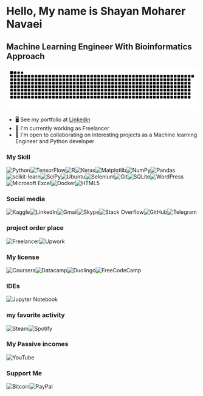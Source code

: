 Hello, My name is Shayan Moharer Navaei
===============================

Machine Learning Engineer With Bioinformatics Approach
-----------------------------
<img src="https://raw.githubusercontent.com/imrrobat/imrrobat/d1b244e170d2b75fdda3efd499eaaf163f7a617c/images/github-contribution-grid-snake.svg" alt="just for fun :D">


*   🖥️  See my portfolio at [Linkedin](https://www.linkedin.com/in/shayan-moharer-navaei-a04400211/)
*   🚀  I'm currently working as Freelancer
*   🤝  I'm open to collaborating on interesting projects as a Machine learning Engineer and Python developer

                 
                 

  ### My Skill
  
  ![Python](https://img.shields.io/badge/python-3670A0?style=for-the-badge&logo=python&logoColor=ffdd54)![TensorFlow](https://img.shields.io/badge/TensorFlow-%23FF6F00.svg?style=for-the-badge&logo=TensorFlow&logoColor=white)![R](https://img.shields.io/badge/r-%23276DC3.svg?style=for-the-badge&logo=r&logoColor=white)![Keras](https://img.shields.io/badge/Keras-%23D00000.svg?style=for-the-badge&logo=Keras&logoColor=white)![Matplotlib](https://img.shields.io/badge/Matplotlib-%23ffffff.svg?style=for-the-badge&logo=Matplotlib&logoColor=black)![NumPy](https://img.shields.io/badge/numpy-%23013243.svg?style=for-the-badge&logo=numpy&logoColor=white)![Pandas](https://img.shields.io/badge/pandas-%23150458.svg?style=for-the-badge&logo=pandas&logoColor=white)![scikit-learn](https://img.shields.io/badge/scikit--learn-%23F7931E.svg?style=for-the-badge&logo=scikit-learn&logoColor=white)![SciPy](https://img.shields.io/badge/SciPy-%230C55A5.svg?style=for-the-badge&logo=scipy&logoColor=%white)![Ubuntu](https://img.shields.io/badge/Ubuntu-E95420?style=for-the-badge&logo=ubuntu&logoColor=white)![Selenium](https://img.shields.io/badge/-selenium-%43B02A?style=for-the-badge&logo=selenium&logoColor=white)![Git](https://img.shields.io/badge/git-%23F05033.svg?style=for-the-badge&logo=git&logoColor=white)![SQLite](https://img.shields.io/badge/sqlite-%2307405e.svg?style=for-the-badge&logo=sqlite&logoColor=white)![WordPress](https://img.shields.io/badge/WordPress-%23117AC9.svg?style=for-the-badge&logo=WordPress&logoColor=white)![Microsoft Excel](https://img.shields.io/badge/Microsoft_Excel-217346?style=for-the-badge&logo=microsoft-excel&logoColor=white)![Docker](https://img.shields.io/badge/docker-%230db7ed.svg?style=for-the-badge&logo=docker&logoColor=white)![HTML5](https://img.shields.io/badge/html5-%23E34F26.svg?style=for-the-badge&logo=html5&logoColor=white)
  
 ### Social media
  ![Kaggle](https://img.shields.io/badge/Kaggle-035a7d?style=for-the-badge&logo=kaggle&logoColor=white)![LinkedIn](https://img.shields.io/badge/linkedin-%230077B5.svg?style=for-the-badge&logo=linkedin&logoColor=white)![Gmail](https://img.shields.io/badge/Gmail-D14836?style=for-the-badge&logo=gmail&logoColor=white)![Skype](https://img.shields.io/badge/Skype-%2300AFF0.svg?style=for-the-badge&logo=Skype&logoColor=white)![Stack Overflow](https://img.shields.io/badge/-Stackoverflow-FE7A16?style=for-the-badge&logo=stack-overflow&logoColor=white)![GitHub](https://img.shields.io/badge/github-%23121011.svg?style=for-the-badge&logo=github&logoColor=white)![Telegram](https://img.shields.io/badge/Telegram-2CA5E0?style=for-the-badge&logo=telegram&logoColor=white)
  
  ### project order place
  ![Freelancer](https://img.shields.io/badge/Freelancer-29B2FE?style=for-the-badge&logo=Freelancer&logoColor=white)![Upwork](https://img.shields.io/badge/UpWork-6FDA44?style=for-the-badge&logo=Upwork&logoColor=white)
  
  ### My license
  
![Coursera](https://img.shields.io/badge/Coursera-%230056D2.svg?style=for-the-badge&logo=Coursera&logoColor=white)![Datacamp](https://img.shields.io/badge/Datacamp-05192D?style=for-the-badge&logo=datacamp&logoColor=03E860)![Duolingo](https://img.shields.io/badge/Duolingo-%234DC730.svg?style=for-the-badge&logo=Duolingo&logoColor=white)![FreeCodeCamp](https://img.shields.io/badge/Freecodecamp-%23123.svg?&style=for-the-badge&logo=freecodecamp&logoColor=green)


### IDEs
![Jupyter Notebook](https://img.shields.io/badge/jupyter-%23FA0F00.svg?style=for-the-badge&logo=jupyter&logoColor=white)


### my favorite activity
![Steam](https://img.shields.io/badge/steam-%23000000.svg?style=for-the-badge&logo=steam&logoColor=white)![Spotify](https://img.shields.io/badge/Spotify-1ED760?style=for-the-badge&logo=spotify&logoColor=white)

### My Passive incomes
![YouTube](https://img.shields.io/badge/YouTube-%23FF0000.svg?style=for-the-badge&logo=YouTube&logoColor=white)


### Support Me

![Bitcoin](https://img.shields.io/badge/Bitcoin-000?style=for-the-badge&logo=bitcoin&logoColor=white)![PayPal](https://img.shields.io/badge/PayPal-00457C?style=for-the-badge&logo=paypal&logoColor=white)


